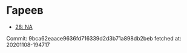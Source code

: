 # Гареев
- [28: NA](28.md)

Commit: 9bca62eaace9636fd716339d2d3b71a898db2beb
 fetched at: 20201108-194717
